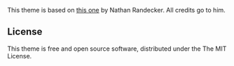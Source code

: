 This theme is based on [this one](https://github.com/nrandecker/particle) by Nathan Randecker. All credits go to him.

## License

This theme is free and open source software, distributed under the The MIT License.
